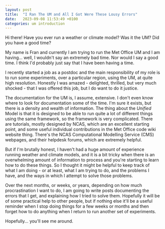 ```yaml
---
layout: post
title:  "I Ran The UM and All I Got Were These Lousy Errors"
date:   2023-09-08 11:53:49 +0100
categories: um introduction
---
```

Hi there! Have you ever run a weather or climate model? Was it the UM? Did you have a good time?

My name is Fran and currently I am trying to run the Met Office UM and I am having... well, I wouldn't say an extremely bad time. Nor would I say a good time. I think I'd probably just say that I have been having a time.

I recently started a job as a postdoc and the main responsibility of my role is to run some experiments, over a particular region, using the UM, at quite high resolution. Honestly I was amazed - delighted, thrilled, but very much shocked - that I was offered this job, but I do want to do it justice. 

The documentation for the UM is, I assume, extensive. I don't even know where to look for documentation some of the time. I'm sure it exists, but there is a density and wealth of information. The thing about the _Unified_ Model is that it is designed to be able to run quite a lot of different things using the same framework, so the framework is very complicated. There are tutorials, mostly designed by NCAS, which are an excellent starting point, and some useful individual contributions in the Met Office code wiki website thing. There's the NCAS Computational Modelling Service (CMS) webpages, and their helpdesk forums, which are extremely helpful.

But if I'm brutally honest, I haven't had a huge amount of experience running weather and climate models, and it is a bit tricky when there is an overwhelming amount of information to process and you're starting to learn how to do these things. So I thought it might be helpful to keep track of what I am doing - or at least, what I am trying to do, and the problems I have, and the ways in which I attempt to solve those problems.

Over the next months, or weeks, or years, depending on how much procrastination I want to do, I am going to write posts documenting the errors that I get, and explaining how I tried to solve them. Hopefully it will be of some practical help to other people, but if nothing else it'll be a useful reminder when I stop doing things for a few weeks or months and then forget how to do anything when I return to run another set of experiments.

Hopefully... you'll see me around.